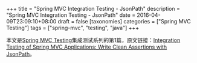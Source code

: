 +++
title = "Spring MVC Integration Testing - JsonPath"
description = "Spring MVC Integration Testing - JsonPath"
date = 2016-04-09T23:09:10+08:00
draft = false
[taxonomies]
categories =  ["Spring MVC Testing"]
tags = ["spring-mvc", "testing", "java"]
+++

本文是[Spring MVC Testing](./posts/2016-04-09-spring-mvc-testing-content.md)集成测试系列的第1篇，原文链接：[Integration Testing of Spring MVC Applications: Write Clean Assertions with JsonPath](http://www.petrikainulainen.net/programming/spring-framework/integration-testing-of-spring-mvc-applications-write-clean-assertions-with-jsonpath/)。
